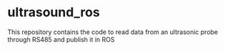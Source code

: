 # ultrasound_ros
This repository contains the code to read data from an ultrasonic probe through RS485 and publish it in ROS
